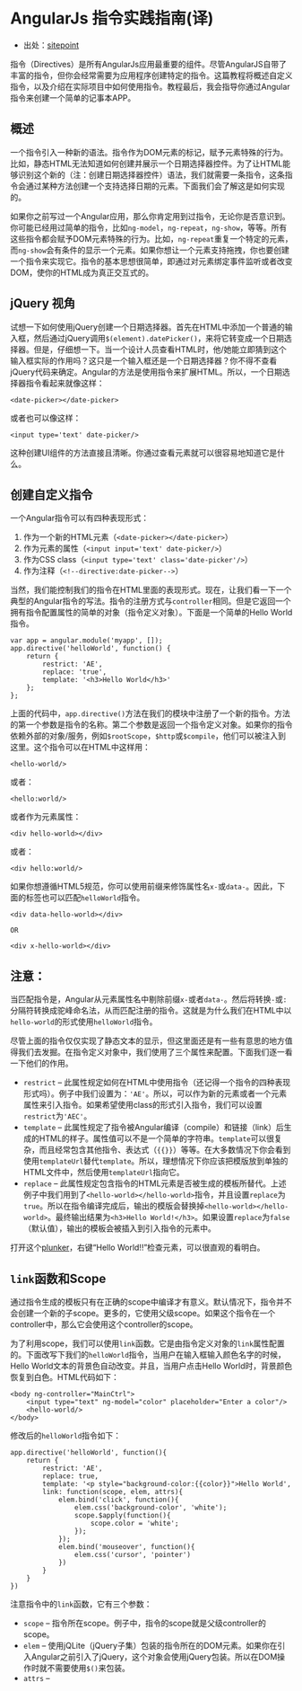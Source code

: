 # AngularJs 指令实践指南(译)
* 出处：[sitepoint](https://www.sitepoint.com/practical-guide-angularjs-directives)

指令（Directives）是所有AngularJs应用最重要的组件。尽管AngularJS自带了丰富的指令，但你会经常需要为应用程序创建特定的指令。这篇教程将概述自定义指令，以及介绍在实际项目中如何使用指令。教程最后，我会指导你通过Angular指令来创建一个简单的记事本APP。
　　
## 概述

一个指令引入一种新的语法。指令作为DOM元素的标记，赋予元素特殊的行为。比如，静态HTML无法知道如何创建并展示一个日期选择器控件。为了让HTML能够识别这个新的（注：创建日期选择器控件）语法，我们就需要一条指令，这条指令会通过某种方法创建一个支持选择日期的元素。下面我们会了解这是如何实现的。

如果你之前写过一个Angular应用，那么你肯定用到过指令，无论你是否意识到。你可能已经用过简单的指令，比如`ng-model`，`ng-repeat`，`ng-show`，等等。所有这些指令都会赋予DOM元素特殊的行为。比如，`ng-repeat`重复一个特定的元素，而`ng-show`会有条件的显示一个元素。如果你想让一个元素支持拖拽，你也要创建一个指令来实现它。指令的基本思想很简单，即通过对元素绑定事件监听或者改变DOM，使你的HTML成为真正交互式的。

## jQuery  视角

试想一下如何使用jQuery创建一个日期选择器。首先在HTML中添加一个普通的输入框，然后通过jQuery调用`$(element).datePicker()`，来将它转变成一个日期选择器。但是，仔细想一下。当一个设计人员查看HTML时，他/她能立即猜到这个输入框实际的作用吗？这只是一个输入框还是一个日期选择器？你不得不查看jQuery代码来确定。Angular的方法是使用指令来扩展HTML。所以，一个日期选择器指令看起来就像这样：

`<date-picker></date-picker>`

或者也可以像这样：

`<input type='text' date-picker/>`

这种创建UI组件的方法直接且清晰。你通过查看元素就可以很容易地知道它是什么。

## 创建自定义指令

一个Angular指令可以有四种表现形式：

1. 作为一个新的HTML元素（`<date-picker></date-picker>`）
2. 作为元素的属性（`<input input='text' date-picker/>`）
3. 作为CSS class（`<input type='text' class='date-picker'/>`）
4. 作为注释（`<!--directive:date-picker-->`）

当然，我们能控制我们的指令在HTML里面的表现形式。现在，让我们看一下一个典型的Angular指令的写法。指令的注册方式与`controller`相同。但是它返回一个拥有指令配置属性的简单的对象（指令定义对象）。下面是一个简单的Hello World指令。

    var app = angular.module('myapp', []);
    app.directive('helloWorld', function() {
        return {
            restrict: 'AE',
            replace: 'true',
            template: '<h3>Hello World</h3>'
        };
    };

上面的代码中，`app.directive()`方法在我们的模块中注册了一个新的指令。方法的第一个参数是指令的名称。第二个参数是返回一个指令定义对象。如果你的指令依赖外部的对象/服务，例如`$rootScope`，`$http`或`$compile`，他们可以被注入到这里。这个指令可以在HTML中这样用：

    <hello-world/>

或者：

    <hello:world/>

或者作为元素属性：

    <div hello-world></div>

或者：

    <div hello:world/>

如果你想遵循HTML5规范，你可以使用前缀来修饰属性名`x-`或`data-`。因此，下面的标签也可以匹配`helloWorld`指令。

    <div data-hello-world></div>

    OR

    <div x-hello-world></div>

## 注意：
当匹配指令是，Angular从元素属性名中剔除前缀`x-`或者`data-`。然后将转换`-`或`:`分隔符转换成驼峰命名法，从而匹配注册的指令。这就是为什么我们在HTML中以`hello-world`的形式使用`helloWorld`指令。

尽管上面的指令仅仅实现了静态文本的显示，但这里面还是有一些有意思的地方值得我们去发掘。在指令定义对象中，我们使用了三个属性来配置。下面我们逐一看一下他们的作用。

* `restrict` – 此属性规定如何在HTML中使用指令（还记得一个指令的四种表现形式吗）。例子中我们设置为：`'AE'`。所以，可以作为新的元素或者一个元素属性来引入指令。如果希望使用class的形式引入指令，我们可以设置`restrict`为`'AEC'`。
* `template` – 此属性规定了指令被Angular编译（compile）和链接（link）后生成的HTML的样子。属性值可以不是一个简单的字符串。`template`可以很复杂，而且经常包含其他指令、表达式（`{{}}`）等等。在大多数情况下你会看到使用`templateUrl`替代`template`。所以，理想情况下你应该把模版放到单独的HTML文件中，然后使用`templateUrl`指向它。
* `replace` – 此属性规定包含指令的HTML元素是否被生成的模板所替代。上述例子中我们用到了`<hello-world></hello-world>`指令，并且设置`replace`为`true`。所以在指令编译完成后，输出的模版会替换掉`<hello-world></hello-world>`。最终输出结果为`<h3>Hello World!</h3>`。如果设置`replace`为`false`（默认值），输出的模板会被插入到引入指令的元素中。

打开这个[plunker](http://plnkr.co/edit/GKI339z2VDdZTOE2bGFP)，右键“Hello World!!”检查元素，可以很直观的看明白。

## `link`函数和Scope

通过指令生成的模板只有在正确的scope中编译才有意义。默认情况下，指令并不会创建一个新的子scope。更多的，它使用父级scope。如果这个指令在一个controller中，那么它会使用这个controller的scope。

为了利用scope，我们可以使用`link`函数。它是由指令定义对象的`link`属性配置的。下面改写下我们的`helloWorld`指令，当用户在输入框输入颜色名字的时候，Hello World文本的背景色自动改变。并且，当用户点击Hello World时，背景颜色恢复到白色。HTML代码如下：

    <body ng-controller="MainCtrl">
        <input type="text" ng-model="color" placeholder="Enter a color"/>
        <hello-world/>
    </body>

修改后的`helloWorld`指令如下：

    app.directive('helloWorld', function(){
        return {
            restrict: 'AE',
            replace: true,
            template: '<p style="background-color:{{color}}">Hello World',
            link: function(scope, elem, attrs){
                elem.bind('click', function(){
                    elem.css('background-color', 'white');
                    scope.$apply(function(){
                        scope.color = 'white';
                    });
                });
                elem.bind('mouseover', function(){
                    elem.css('cursor', 'pointer')
                })
            }
        }
    })

注意指令中的`link`函数，它有三个参数：

* `scope` – 指令所在scope。例子中，指令的scope就是父级controller的scope。
* `elem` – 使用jQLite（jQuery子集）包装的指令所在的DOM元素。如果你在引入Angular之前引入了jQuery，这个对象会使用jQuery包装。所以在DOM操作时就不需要使用`$()`来包装。
* `attrs` –